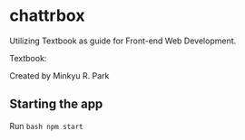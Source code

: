 # chattrbox

Utilizing Textbook as guide for Front-end Web Development. 

Textbook: 

Created by Minkyu R. Park

## Starting the app

Run ```bash npm start ```
